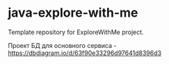 # java-explore-with-me

Template repository for ExploreWithMe project.

Проект БД для основного сервиса - https://dbdiagram.io/d/63f90e33296d97641d8396d3

